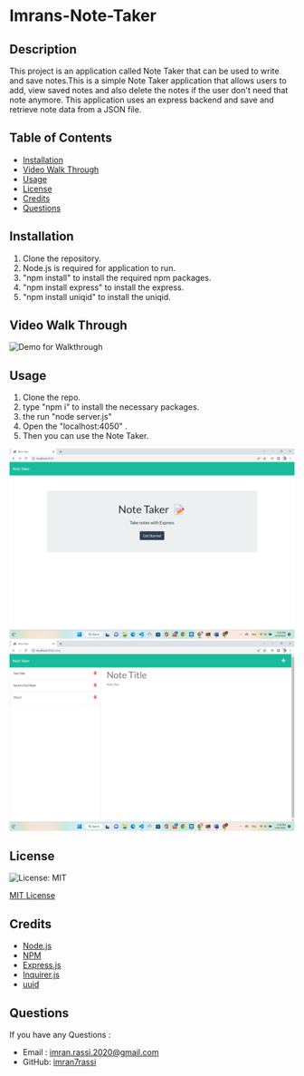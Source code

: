 # Imrans-Note-Taker

## Description

This project is an application called Note Taker that can be used to write and save notes.This is a simple Note Taker application that allows users to add, view saved notes and also delete the notes if the user don't need that note anymore. This application uses an express backend and save and retrieve note data from a JSON file. 

## Table of Contents
* [Installation](#installation)
* [Video Walk Through](#videowalkthrough)
* [Usage](#usage)
* [License](#license)
* [Credits](#credits)
* [Questions](#questions)

## Installation

1. Clone the repository.
2. Node.js is required for application to run.
3. "npm install" to install the required npm packages.
4. "npm install express" to install the express.
5. "npm install uniqid" to install the uniqid.

## Video Walk Through


![Demo for Walkthrough](./Assets/team-profile.gif)

## Usage 

1. Clone the repo.
2. type "npm i" to install the necessary packages.
3. the run "node server.js"
4. Open the "localhost:4050" .
5. Then you can use the Note Taker.

![HTML Screenshot](./public/assets/images/Note%20taker%20HTMLpage.png)
![Note Webpage Screenshot](./public/assets/images/Note%20taker%20notepage.png)

## License

![License: MIT](https://img.shields.io/github/license/TheInfamousGrim/orm-e-commerce-back-end?color=yellow)

[MIT License](./LICENSE)

## Credits

* <a href="https://nodejs.org/">Node.js</a>
* <a href="https://www.npmjs.com/">NPM</a>
* <a href="https://www.npmjs.com/package/express">Express.js</a>
* <a href="https://www.npmjs.com/package/inquirer">Inquirer.js</a>
* <a href="https://www.npmjs.com/package/uuid">uuid</a>

## Questions

If you have any Questions :
  * Email : imran.rassi.2020@gmail.com
  * GitHub: [imran7rassi](https://github.com/imran7rassi)